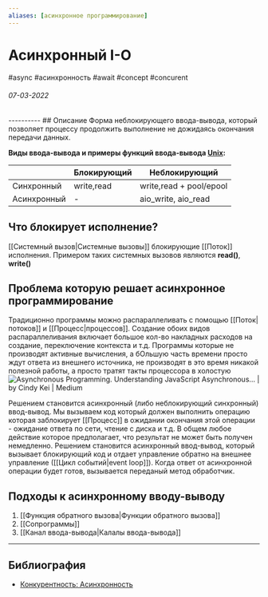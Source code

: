 ```yaml
---
aliases: [асинхронное программирование]
---
```

# Асинхронный I-O
#async #асинхронность #await #concept #concurent 
<h6>07-03-2022</h6>
----------
## Описание
Форма неблокирующего ввода-вывода, который позволяет процессу продолжить выполнение не дожидаясь окончания передачи данных.

**Виды ввода-вывода и примеры функций ввода-вывода [Unix](https://ru.wikipedia.org/wiki/Unix):**

||Блокирующий|Неблокирующий|
|---|---|---|
|Синхронный|write,read|write,read + pool/epool|
|Асинхронный|-|aio_write, aio_read|

## Что блокирует исполнение?
[[Системный вызов|Системные вызовы]] блокирующие [[Поток]] исполнения. Примером таких системных вызовов являются **read()**, **write()**

## Проблема которую решает асинхронное программирование
Традиционно программы можно распараллеливать с помощью [[Поток|потоков]] и [[Процесс|процессов]].
Создание обоих видов распараллеливания включает большое кол-во накладных расходов на создание, переключение контекста и т.д.
Программы которые не производят активные вычисления, а бОльшую часть времени просто ждут ответа из внешнего источника, не производят в это время никакой полезной работы, а просто тратят такты процессора в холостую
![Asynchronous Programming. Understanding JavaScript Asynchronous… | by Cindy  Kei | Medium](https://miro.medium.com/max/1076/1*zImcUBtB5n9sn0X2kuEsqg.png)

Решением становится асинхронный (либо неблокирующий синхронный) ввод-вывод. Мы вызываем код который должен выполнить операцию которая заблокирует [[Процесс]] в ожидании окончания этой операции - ожидание ответа по сети, чтение с диска и т.д. В общем любое действие которое предполагает, что результат не может быть получен немедленно. Решением становится асинхронный ввод-вывод, который вызывает блокирующий код и отдает управление обратно на внешнее управление ([[Цикл событий|event loop]]). Когда ответ от асинхронной операции будет готов, вызывается переданый метод обработчик.

## Подходы к асинхронному вводу-выводу
1. [[Функция обратного вызова|Функции обратного вызова]]
2. [[Сопрограммы]]
3. [[Канал ввода-вывода|Калалы ввода-вывода]]
----
## Библиография
- [Конкурентность: Асинхронность](https://habr.com/ru/post/319350/)